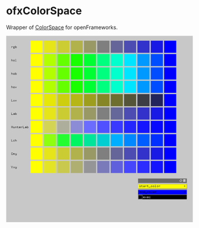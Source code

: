# ofxColorSpace

Wrapper of [ColorSpace](https://github.com/berendeanicolae/ColorSpace) for openFrameworks.

![screenshot](./screenshot.png)
